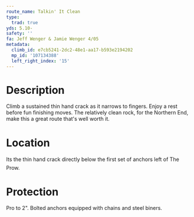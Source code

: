 ```yaml
---
route_name: Talkin' It Clean
type:
  trad: true
yds: 5.10-
safety: ''
fa: Jeff Wenger & Jamie Wenger 4/05
metadata:
  climb_id: e7cb5241-2dc2-48e1-aa17-b593e2194202
  mp_id: '107134388'
  left_right_index: '15'
---
```

# Description
Climb a sustained thin hand crack as it narrows to fingers. Enjoy a rest before fun finishing moves. The relatively clean rock, for the Northern End, make this a great route that's well worth it.

# Location
Its the thin hand crack directly below the first set of anchors left of The Prow.

# Protection
Pro to 2". Bolted anchors equipped with chains and steel biners.
